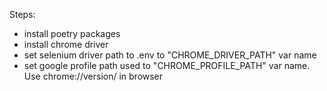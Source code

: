 Steps:

- install poetry packages
- install chrome driver
- set selenium driver path to .env to "CHROME_DRIVER_PATH" var name
- set google profile path used to "CHROME_PROFILE_PATH" var name. Use chrome://version/ in browser
